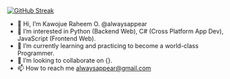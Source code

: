 [![GitHub Streak](https://github-readme-streak-stats.herokuapp.com/?user=alwaysappear)](https://git.io/streak-stats)

- 👋 Hi, I’m Kawojue Raheem O. @alwaysappear
- 👀 I’m interested in Python (Backend Web), C# (Cross Platform App Dev), JavaScript (Frontend Web).
- 🌱 I’m currently learning and practicing to become a world-class Programmer.
- 💞️ I’m looking to collaborate on {}.
- 📫 How to reach me alwaysappear@gmail.com

<!---
alwaysappear/alwaysappear is a ✨ special ✨ repository because its `README.md` (this file) appears on your GitHub profile.
You can click the Preview link to take a look at your changes.
--->
